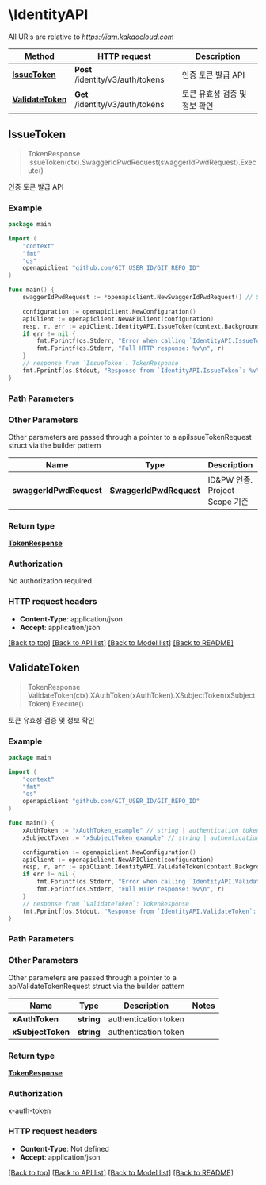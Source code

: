 # \IdentityAPI

All URIs are relative to *https://iam.kakaocloud.com*

Method | HTTP request | Description
------------- | ------------- | -------------
[**IssueToken**](IdentityAPI.md#IssueToken) | **Post** /identity/v3/auth/tokens | 인증 토큰 발급 API
[**ValidateToken**](IdentityAPI.md#ValidateToken) | **Get** /identity/v3/auth/tokens | 토큰 유효성 검증 및 정보 확인



## IssueToken

> TokenResponse IssueToken(ctx).SwaggerIdPwdRequest(swaggerIdPwdRequest).Execute()

인증 토큰 발급 API



### Example

```go
package main

import (
	"context"
	"fmt"
	"os"
	openapiclient "github.com/GIT_USER_ID/GIT_REPO_ID"
)

func main() {
	swaggerIdPwdRequest := *openapiclient.NewSwaggerIdPwdRequest() // SwaggerIdPwdRequest | ID&PW 인증. Project Scope 기준

	configuration := openapiclient.NewConfiguration()
	apiClient := openapiclient.NewAPIClient(configuration)
	resp, r, err := apiClient.IdentityAPI.IssueToken(context.Background()).SwaggerIdPwdRequest(swaggerIdPwdRequest).Execute()
	if err != nil {
		fmt.Fprintf(os.Stderr, "Error when calling `IdentityAPI.IssueToken``: %v\n", err)
		fmt.Fprintf(os.Stderr, "Full HTTP response: %v\n", r)
	}
	// response from `IssueToken`: TokenResponse
	fmt.Fprintf(os.Stdout, "Response from `IdentityAPI.IssueToken`: %v\n", resp)
}
```

### Path Parameters



### Other Parameters

Other parameters are passed through a pointer to a apiIssueTokenRequest struct via the builder pattern


Name | Type | Description  | Notes
------------- | ------------- | ------------- | -------------
 **swaggerIdPwdRequest** | [**SwaggerIdPwdRequest**](SwaggerIdPwdRequest.md) | ID&amp;PW 인증. Project Scope 기준 | 

### Return type

[**TokenResponse**](TokenResponse.md)

### Authorization

No authorization required

### HTTP request headers

- **Content-Type**: application/json
- **Accept**: application/json

[[Back to top]](#) [[Back to API list]](../README.md#documentation-for-api-endpoints)
[[Back to Model list]](../README.md#documentation-for-models)
[[Back to README]](../README.md)


## ValidateToken

> TokenResponse ValidateToken(ctx).XAuthToken(xAuthToken).XSubjectToken(xSubjectToken).Execute()

토큰 유효성 검증 및 정보 확인



### Example

```go
package main

import (
	"context"
	"fmt"
	"os"
	openapiclient "github.com/GIT_USER_ID/GIT_REPO_ID"
)

func main() {
	xAuthToken := "xAuthToken_example" // string | authentication token
	xSubjectToken := "xSubjectToken_example" // string | authentication token

	configuration := openapiclient.NewConfiguration()
	apiClient := openapiclient.NewAPIClient(configuration)
	resp, r, err := apiClient.IdentityAPI.ValidateToken(context.Background()).XAuthToken(xAuthToken).XSubjectToken(xSubjectToken).Execute()
	if err != nil {
		fmt.Fprintf(os.Stderr, "Error when calling `IdentityAPI.ValidateToken``: %v\n", err)
		fmt.Fprintf(os.Stderr, "Full HTTP response: %v\n", r)
	}
	// response from `ValidateToken`: TokenResponse
	fmt.Fprintf(os.Stdout, "Response from `IdentityAPI.ValidateToken`: %v\n", resp)
}
```

### Path Parameters



### Other Parameters

Other parameters are passed through a pointer to a apiValidateTokenRequest struct via the builder pattern


Name | Type | Description  | Notes
------------- | ------------- | ------------- | -------------
 **xAuthToken** | **string** | authentication token | 
 **xSubjectToken** | **string** | authentication token | 

### Return type

[**TokenResponse**](TokenResponse.md)

### Authorization

[x-auth-token](../README.md#x-auth-token)

### HTTP request headers

- **Content-Type**: Not defined
- **Accept**: application/json

[[Back to top]](#) [[Back to API list]](../README.md#documentation-for-api-endpoints)
[[Back to Model list]](../README.md#documentation-for-models)
[[Back to README]](../README.md)

